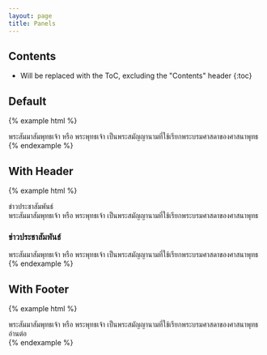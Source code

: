 ```yaml
---
layout: page
title: Panels
---
```


## Contents

* Will be replaced with the ToC, excluding the "Contents" header
{:toc}

## Default
{% example html %}
<div class="panel panel-default">
  <div class="panel-body">
    พระสัมมาสัมพุทธเจ้า หรือ พระพุทธเจ้า เป็นพระสมัญญานามที่ใช้เรียกพระบรมศาสดาของศาสนาพุทธ
  </div>
</div>
{% endexample %}

## With Header
{% example html %}
<div class="panel panel-default">
  <div class="panel-header">ข่าวประชาสัมพันธ์</div>
    <div class="panel-body">
      พระสัมมาสัมพุทธเจ้า หรือ พระพุทธเจ้า เป็นพระสมัญญานามที่ใช้เรียกพระบรมศาสดาของศาสนาพุทธ
    </div>
</div>

<div class="panel panel-default">
  <div class="panel-header">
    <h3 class="panel-title">ข่าวประชาสัมพันธ์</h3>
  </div>
  <div class="panel-body">
    พระสัมมาสัมพุทธเจ้า หรือ พระพุทธเจ้า เป็นพระสมัญญานามที่ใช้เรียกพระบรมศาสดาของศาสนาพุทธ
  </div>
</div>
{% endexample %}

## With Footer
{% example html %}
<div class="panel panel-default">
  <div class="panel-body">
    พระสัมมาสัมพุทธเจ้า หรือ พระพุทธเจ้า เป็นพระสมัญญานามที่ใช้เรียกพระบรมศาสดาของศาสนาพุทธ
  </div>
  <div class="panel-footer">
    อ่านต่อ
  </div>
</div>
{% endexample %}
